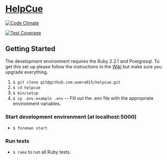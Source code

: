 # [HelpCue](http://www.helpcue.com)

[![Code Climate](https://codeclimate.com/github/aomra015/helpcue/badges/gpa.svg)](https://codeclimate.com/github/aomra015/helpcue)

[![Test Coverage](https://codeclimate.com/github/aomra015/helpcue/badges/coverage.svg)](https://codeclimate.com/github/aomra015/helpcue)

## Getting Started

The development environment requires the Ruby 2.2.1 and Postgresql. To get this set up please follow the instructions in the [Wiki](https://github.com/aomra015/helpcue/wiki) but make sure you upgrade everything.

1. `$ git clone git@github.com:aomra015/helpcue.git`
1. `$ cd helpcue`
1. `$ bin/setup`
1. `$ cp .env.example .env` -- Fill out the .env file with the appropriate environment variables.

### Start development environment (at localhost:5000)
- `$ foreman start`

### Run tests
- `$ rake` to run all Ruby tests.
